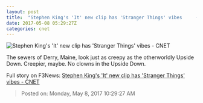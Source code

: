 ```yaml
---
layout: post
title:  "Stephen King's 'It' new clip has 'Stranger Things' vibes     - CNET"
date: 2017-05-08 05:29:27Z
categories: cnet
---
```


![Stephen King's 'It' new clip has 'Stranger Things' vibes     - CNET](https://cnet4.cbsistatic.com/img/3BSFGMySsH2v7doZv9YfIzW_gK8=/670x503/2017/05/08/2b589f13-fd47-4321-9f39-63a246b1459f/itmovie.jpg)

The sewers of Derry, Maine, look just as creepy as the otherworldly Upside Down. Creepier, maybe. No clowns in the Upside Down.


Full story on F3News: [Stephen King's 'It' new clip has 'Stranger Things' vibes     - CNET](http://www.f3nws.com/n/GsqTWC)

> Posted on: Monday, May 8, 2017 10:29:27 AM
